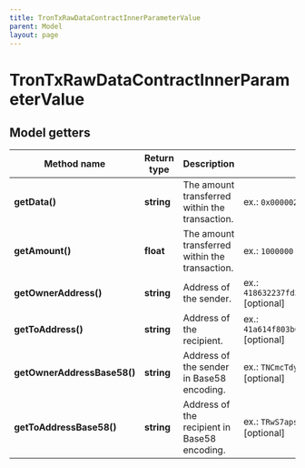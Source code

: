 ```yaml
---
title: TronTxRawDataContractInnerParameterValue
parent: Model
layout: page
---
```


# TronTxRawDataContractInnerParameterValue

## Model getters

Method name | Return type | Description | Notes
------------ | ------------- | ------------- | -------------
**getData()** | **string** | The amount transferred within the transaction. | ex.: `0x000002e917e68b4e` [optional]
**getAmount()** | **float** | The amount transferred within the transaction. | ex.: `1000000` [optional]
**getOwnerAddress()** | **string** | Address of the sender. | ex.: `418632237fd33f62c549ee044dd3da779aba947dcc` [optional]
**getToAddress()** | **string** | Address of the recipient. | ex.: `41a614f803b6fd780986a42c78ec9c7f77e6ded13c` [optional]
**getOwnerAddressBase58()** | **string** | Address of the sender in Base58 encoding. | ex.: `TNCmcTdyrYKMtmE1KU2itzeCX76jGm5Not` [optional]
**getToAddressBase58()** | **string** | Address of the recipient in Base58 encoding. | ex.: `TRwS7apsNdRGzMBfhB2hVC4RhqfubUYZ8P` [optional]

